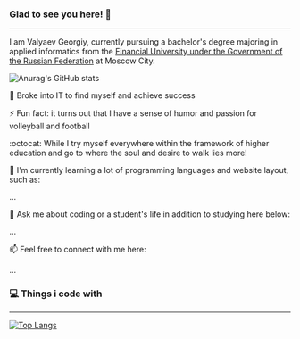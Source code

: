 ### Glad to see you here! 👋
<hr>

I am Valyaev Georgiy, currently pursuing a bachelor's degree majoring in applied informatics from the [Financial University under the Government of the Russian Federation](http://www.fa.ru/Pages/Home.aspx) at Moscow City.

![Anurag's GitHub stats](https://github-readme-stats.vercel.app/api?username=Valyaevgeorgiy&count_private=true&show_icons=true&theme=tokyonight)

🚀 Broke into IT to find myself and achieve success

⚡ Fun fact: it turns out that I have a sense of humor and passion for volleyball and football

:octocat: While I try myself everywhere within the framework of higher education and go to where the soul and desire to walk lies more!

🌱 I'm currently learning a lot of programming languages and website layout, such as:

...

💬 Ask me about coding or a student's life in addition to studying here below:

...

📫 Feel free to connect with me here:

...

### 💻 Things i code with
<hr>

[![Top Langs](https://github-readme-stats.vercel.app/api/top-langs/?username=Valyaevgeorgiy&layout=compact&theme=blue-green)](https://github.com/anuraghazra/github-readme-stats)

